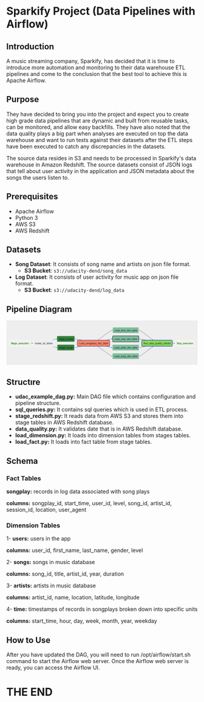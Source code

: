 # Sparkify Project (Data Pipelines with Airflow)

## Introduction

A music streaming company, Sparkify, has decided that it is time to introduce more automation and monitoring to their data warehouse ETL pipelines and come to the conclusion that the best tool to achieve this is Apache Airflow.

## Purpose

They have decided to bring you into the project and expect you to create high grade data pipelines that are dynamic and built from reusable tasks, can be monitored, and allow easy backfills. They have also noted that the data quality plays a big part when analyses are executed on top the data warehouse and want to run tests against their datasets after the ETL steps have been executed to catch any discrepancies in the datasets.

The source data resides in S3 and needs to be processed in Sparkify's data warehouse in Amazon Redshift. The source datasets consist of JSON logs that tell about user activity in the application and JSON metadata about the songs the users listen to.

## Prerequisites

- Apache Airflow
- Python 3
- AWS S3
- AWS Redshift

## Datasets

- **Song Dataset**: It consists of song name and artists on json file format.
  - **S3 Bucket**: ```s3://udacity-dend/song_data```
- **Log Dataset**: It consists of user activity for music app on json file format.
  - **S3 Bucket**: ```s3://udacity-dend/log_data```

## Pipeline Diagram

![DAG](images/DAG.PNG)

## Structıre

- **udac_example_dag.py:** Main DAG file which contains configuration and pipeline structure.
- **sql_queries.py:** It contains sql queries which is used in ETL process.
- **stage_redshift.py:** It reads data from AWS S3 and stores them into stage tables in AWS Redshift database.
- **data_quality.py:** It validates date that is in AWS Redshift database.
- **load_dimension.py:** It loads into dimension tables from stages tables.
- **load_fact.py:** It loads into fact table from stage tables.

## Schema

### Fact Tables

**songplay:** records in log data associated with song plays

**columns:** songplay_id, start_time, user_id, level, song_id, artist_id, session_id, location, user_agent

### Dimension Tables

1- **users:** users in the app

**columns:** user_id, first_name, last_name, gender, level

2- **songs:** songs in music database

**columns:** song_id, title, artist_id, year, duration

3- **artists:** artists in music database

**columns:** artist_id, name, location, latitude, longitude

4- **time:** timestamps of records in songplays broken down into specific units

**columns:** start_time, hour, day, week, month, year, weekday

## How to Use

After you have updated the DAG, you will need to run /opt/airflow/start.sh command to start the Airflow web server. Once the Airflow web server is ready, you can access the Airflow UI.

# THE END
